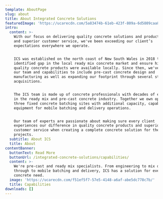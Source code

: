 ```yaml
---
template: AboutPage
slug: about
title: About Integrated Concrete Solutions
featuredImage: 'https://ucarecdn.com/5a83474b-61eb-423f-809a-6d5809caa82d/'
intro:
  content: >-
    With our focus on delivering quality concrete solutions and products safely
    and superior customer service, we've been exceeding our client’s
    expectations everywhere we operate. 


    ICS was established on the north coast of New South Wales in 2018 to fill an
    identified gap in the local ready mix concrete market and ensure high
    quality concrete products were available locally. Since then, we've grown
    our team and capabilities to include pre-cast concrete design and
    manufacturing as well as expanding our footprint through several strategic
    acquisitions. 


    The ICS team is made up of concrete professionals with decades of experience
    in the ready mix and pre-cast concrete industry. Together we own operate
    three fixed concrete batching sites with additional capacity, capability and
    equipment for mobile batching and delivery operations. 


    Our team of experts are passionate about making sure every client
    experiences our difference in quality concrete products and superior
    customer service when creating a complete concrete solution for their
    projects.
  subtitle: About ICS
  title: About
contentBanner:
  buttonText: Read More
  buttonUrl: /integrated-concrete-solutions/capabilities/
  content: >-
    We're pre-cast and ready mix specialists. From engineering to mix design
    through to mobile batching and delivery, ICS has a solution for every
    concrete need.
  image: 'https://ucarecdn.com/f51ef5f7-57e5-4148-a6af-abe5dc778c7b/'
  title: Capabilities
downloads: []
---
```


